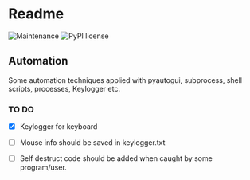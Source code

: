 # Readme

![Maintenance](https://img.shields.io/badge/Maintained%3F-yes-green.svg) 
![PyPI license](https://img.shields.io/pypi/l/ansicolortags.svg)

## Automation

Some automation techniques applied with pyautogui, subprocess, shell scripts, processes, Keylogger etc.

### TO DO

- [x] Keylogger for keyboard

- [ ] Mouse info should be saved in keylogger.txt

- [ ] Self destruct code should be added when caught by some program/user.


